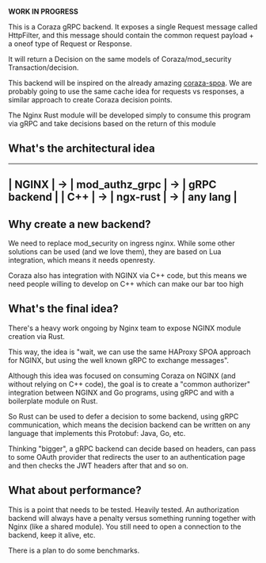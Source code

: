 **WORK IN PROGRESS**

This is a Coraza gRPC backend. It exposes a single Request message called HttpFilter, 
and this message should contain the common request payload + a oneof type of Request or Response.

It will return a Decision on the same models of Coraza/mod_security Transaction/decision.

This backend will be inspired on the already amazing [coraza-spoa](https://github.com/corazawaf/coraza-spoa).
We are probably going to use the same cache idea for requests vs responses, a similar approach to create 
Coraza decision points.

The Nginx Rust module will be developed simply to consume this program via gRPC and take decisions based on 
the return of this module

## What's the architectural idea

_________       __________________      ________________
| NGINX  |  ->  | mod_authz_grpc |  ->  | gRPC backend |
|  C++   |  ->  |  ngx-rust      |  ->  | any lang     |
--------------------------------------------------------

## Why create a new backend?
We need to replace mod_security on ingress nginx. While some other solutions can be used (and we love them),
they are based on Lua integration, which means it needs openresty.

Coraza also has integration with NGINX via C++ code, but this means we need people willing to develop on C++
which can make our bar too high

## What's the final idea?

There's a heavy work ongoing by Nginx team to expose NGINX module creation via Rust.

This way, the idea is "wait, we can use the same HAProxy SPOA approach for NGINX, but using the well known gRPC
to exchange messages".

Although this idea was focused on consuming Coraza on NGINX (and without relying on C++ code), the goal is 
to create a "common authorizer" integration between NGINX and Go programs, using gRPC and with a boilerplate
module on Rust.

So Rust can be used to defer a decision to some backend, using gRPC communication, which means the decision backend
can be written on any language that implements this Protobuf: Java, Go, etc.

Thinking "bigger", a gRPC backend can decide based on headers, can pass to some OAuth provider that redirects 
the user to an authentication page and then checks the JWT headers after that and so on.

## What about performance?
This is a point that needs to be tested. Heavily tested. An authorization backend will always have a penalty
versus something running together with Nginx (like a shared module). You still need to open a connection to 
the backend, keep it alive, etc.

There is a plan to do some benchmarks.
